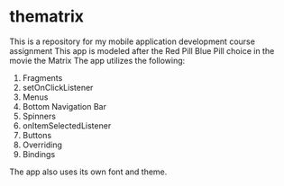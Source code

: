 # thematrix
This is a repository for my mobile application development course assignment 
This app is modeled after the Red Pill Blue Pill choice in the movie the Matrix
The app utilizes the following:
  1. Fragments
  2. setOnClickListener
  3. Menus
  4. Bottom Navigation Bar
  5. Spinners
  6. onItemSelectedListener
  7. Buttons
  8. Overriding 
  9. Bindings
  
The app also uses its own font and theme. 
